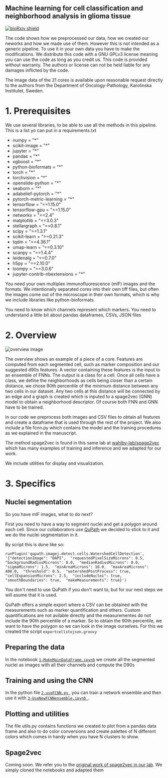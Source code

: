## Machine learning for cell classification and neighborhood analysis in glioma tissue

[![bioRxiv shield](https://img.shields.io/badge/bioRxiv-10.1101/2021.02.26.433051-red.svg)](https://www.biorxiv.org/content/10.1101/2021.02.26.433051v1)

The code shows how we preprocessed our data, how we created our neworks and how we made use of them. However this is not intended as a generic pipeline. To use it in your own data you have to make the modifications. We distribute this code with a GNU GPLv3 license meaning you can use the code as long as you credit us. This code is provided without warranty. The authors or license can not be held liable for any damages inflicted by the code.

The image data of the 21 cores is available upon reasonable request directly to the authors from the Department of Oncology-Pathology, Karolinska Institutet, Sweden. 

# 1. Prerequisites

We use several libraries, to be able to use all the methods in this pipeline. This is a list yo can put in a requirements.txt
+ numpy = "*"
+ scikit-image = "*"
+ jupyter = "*"
+ pandas = "*"
+ xgboost = "*"
+ python-bioformats = "*"
+ torch = "*"
+ torchvision = "*"
+ openslide-python = "*"
+ seaborn = "*"
+ adabelief-pytorch = "*"
+ pytorch-metric-learning = "*"
+ tensorflow = "==1.15.0"
+ tensorflow-gpu = "==1.15.0"
+ networkx = "==2.4"
+ matplotlib = "==3.0.3"
+ stellargraph = "==0.8.1"
+ scipy = "==1.3.1"
+ scikit-learn = ">=0.21.3"
+ tqdm = "==4.36.1"
+ umap-learn = "==0.3.10"
+ scanpy = "==1.4.4"
+ leidenalg = "==0.7.0"
+ h5py = "==2.10.0"
+ loompy = "==3.0.6"
+ jupyter-contrib-nbextensions = "*"

You need your own multiplex immunofluorescence (mIF) images and the formats. We intentionally separated cores into their own tiff files, but often the images come out of the microscope in their own formats, which is why we include libraries like python-bioformats.

You need to know which channels represent which markers. You need to understand a little bit about pandas dataframes, CSVs, JSON files

# 2. Overview

![overview image](https://github.com/wahlby-lab/celltypeneighbor/blob/bd5bf6ce4c0c76f64635d81aa5cb6d193fa84c7e/misc/overview.png)

The overview shows an example of a piece of a core. Features are computed from each segmented cell, such as marker composition and our suggested d90s features. A vector containing these features is the input to an ensemble of FNNs. The output is a class for a cell. Once all cells have a class, we define the neighborhoods as cells being closer than a certain distance, we chose 90th percentile of the minimum distance between any two cells in our dataset. Any two cells at this distance will be connected by an edge and a graph is created which is inputed to a spage2vec (GNN) model to obtain a neighborhood descriptor. Of course both FNN and GNN have to be trained.

In our code we preprocess both images and CSV files to obtain all features and create a dataframe that is used through the rest of the project.
We also include a file fcnn.py which contains the model and the training procedures as we explained in the manuscript.

The method spage2vec is found in this same lab at [wahlby-lab/spage2vec](https://github.com/wahlby-lab/spage2vec) which has many examples of training and inference and we adapted for our work.

We include utilities for display and visualization.

# 3. Specifics

## Nuclei segmentation
So you have mIF images, what to do next?

First you need to have a way to segment nuclei and get a polygon around each cell. Since our collaborators use [QuPath](https://qupath.github.io/) we decided to stick to it and we do the nuclei segmentation in it.

By script this is done like so:

```runPlugin('qupath.imagej.detect.cells.WatershedCellDetection', '{"detectionImage": "DAPI",  "requestedPixelSizeMicrons": 0.5,  "backgroundRadiusMicrons": 8.0,  "medianRadiusMicrons": 0.0,  "sigmaMicrons": 1.5,  "minAreaMicrons": 10.0,  "maxAreaMicrons": 400.0,  "threshold": 0.5,  "watershedPostProcess": true,  "cellExpansionMicrons": 2.5,  "includeNuclei": true,  "smoothBoundaries": true,  "makeMeasurements": true}')```

You don't need to use QuPath if you don't want to, but for our next steps we will asume that it is used.

QuPath offers a simple export where a CSV can be obtained with the measurements such as marker quantification and others. Custom quantifications are not avilable directly and the measurementes do not include the 90th percentile of a marker. So to obtain the 90th percentile, we want to have the polygon so we can look in the image ourselves. For this we created the script `exportcellstojson.groovy`

## Preparing the data 
In the notebook [``1-MakeMainDataFrame.ipynb``](https://github.com/wahlby-lab/ML-celltype-neighbor/blob/main/1-MakeMainDataFrame.ipynb) we create all the segmented nuclei as images with all their channels and compute the D90s

## Training and using the CNN

In the python file [``2-useFCNN.py ``](https://github.com/wahlby-lab/ML-celltype-neighbor/blob/main/2-useFCNN.py) you can train a network ensemble and then use it with [``3-UseNewFCNNensemble.ipynb ``](https://github.com/wahlby-lab/ML-celltype-neighbor/blob/main/3-UseNewFCNNensemble.ipynb).

## Plotting and utilities

The file utils.py  contains functions we created to plot from a pandas data frame and also to do color conversions and create palettes of N different colors which comes in handy when you have N clusters to show.

## Spage2vec

Coming soon. We refer you to the [original work of spage2vec in our lab](https://github.com/wahlby-lab/spage2vec). We simply cloned the notebooks and adapted them


